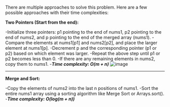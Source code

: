 There are multiple approaches to solve this problem. Here are a few possible approaches with their time complexities:

**Two Pointers (Start from the end):**

-Initialize three pointers: p1 pointing to the end of nums1, p2 pointing to the end of nums2, and p pointing to the end of the merged array (nums1).
-Compare the elements at nums1[p1] and nums2[p2], and place the larger element at nums1[p].
-Decrement p and the corresponding pointer (p1 or p2) based on which element was larger.
-Repeat the above step until p1 or p2 becomes less than 0.
-If there are any remaining elements in nums2, copy them to nums1.
-***Time complexity: O(m + n)***
![image](https://github.com/Nikhilpra17/Leetcode-/assets/97670140/9eee8f18-47f0-454c-9793-20f9bfceb561)

___

**Merge and Sort:**

-Copy the elements of nums2 into the last n positions of nums1.
-Sort the entire nums1 array using a sorting algorithm like Merge Sort or Arrays.sort().
-***Time complexity: O(log(m + n))***

